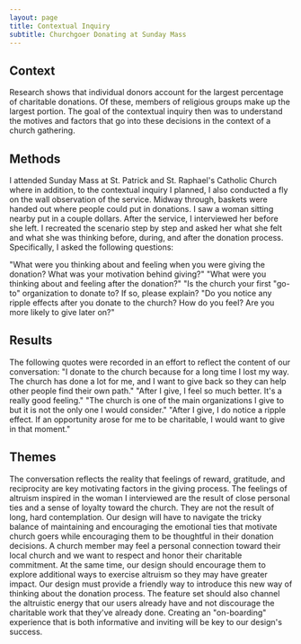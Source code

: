 ```yaml
---
layout: page
title: Contextual Inquiry
subtitle: Churchgoer Donating at Sunday Mass
---
```


## Context
Research shows that individual donors account for the largest percentage of charitable
donations. Of these, members of religious groups make up the largest portion. The goal of
the contextual inquiry then was to understand the motives and factors that go into
these decisions in the context of a church gathering.

## Methods

I attended Sunday Mass at St. Patrick and St. Raphael's Catholic Church where in addition,
to the contextual inquiry I planned, I also conducted a fly on the wall observation
of the service. Midway through, baskets were handed out where people could put in donations.
I saw a woman sitting nearby put in a couple dollars. After the service, I
interviewed her before she left. I recreated the scenario step by step and asked her
what she felt and what she was thinking before, during, and after the donation process.
Specifically, I asked the following questions:

"What were you thinking about and feeling when you were giving the donation? What
was your motivation behind giving?"
"What were you thinking about and feeling after the donation?"
"Is the church your first "go-to" organization to donate to? If so, please explain?
"Do you notice any ripple effects after you donate to the church? How do you feel?
Are you more likely to give later on?"

## Results

The following quotes were recorded in an effort to reflect the content of our conversation:
"I donate to the church because for a long time I lost my way. The church has
done a lot for me, and I want to give back so they can help other people find
their own path."
"After I give, I feel so much better. It's a really good feeling."
"The church is one of the main organizations I give to but it is not the only one
I would consider."
"After I give, I do notice a ripple effect. If an opportunity arose for me to be
charitable, I would want to give in that moment."

## Themes

The conversation reflects the reality that feelings of reward, gratitude, and
reciprocity are key motivating factors in the giving process. The feelings
of altruism inspired in the woman I interviewed are the result of close personal ties and a sense of loyalty toward the church. They are not the result of long, hard contemplation. Our design will have to navigate the tricky balance of maintaining
and encouraging the emotional ties that motivate church goers while encouraging them to be thoughtful in their donation decisions. A church member may feel a personal connection toward their local church and we want to respect and honor their
charitable commitment. At the same time, our design should encourage them to explore additional ways to exercise altruism so they may have greater impact. Our design must provide a friendly way to introduce this new way of thinking about the donation process. The feature set should also channel the altruistic energy that our users  already have and not discourage the charitable work that they've already done.
Creating an "on-boarding" experience that is both informative and inviting will be key to our design's success.
